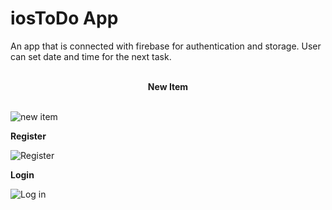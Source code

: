 # iosToDo App

An app that is connected with firebase for authentication and storage. User can set date and time for the next task.
<br>
<br>


<center><b>New Item</b></center><br>

![new item](https://github.com/Kshitijkumar15/iosToDo/blob/Beginning/new%20task.png)


<b>Register</b><br>

![Register](https://github.com/Kshitijkumar15/iosToDo/blob/Beginning/Register.png)


<b>Login</b>

![Log in](https://github.com/Kshitijkumar15/iosToDo/blob/Beginning/Login.png)
